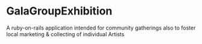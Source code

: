# GalaGroupExhibition
A ruby-on-rails application intended for community gatherings also to foster local marketing &amp; collecting of individual Artists
